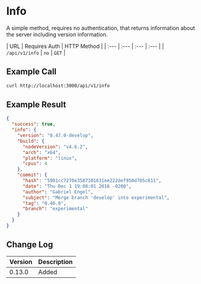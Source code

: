 # Info
A simple method, requires no authentication, that returns information about the server including version information.

| URL | Requires Auth | HTTP Method |
| :--- | :--- | :--- | :--- |
| `/api/v1/info` | `no` | `GET` |

## Example Call
```bash
curl http://localhost:3000/api/v1/info
```

## Example Result
```json
{
  "success": true,
  "info": {
    "version": "0.47.0-develop",
    "build": {
      "nodeVersion": "v4.6.2",
      "arch": "x64",
      "platform": "linux",
      "cpus": 4
    },
    "commit": {
      "hash": "5901cc7270e3587101631ee222def950d705c611",
      "date": "Thu Dec 1 19:08:01 2016 -0200",
      "author": "Gabriel Engel",
      "subject": "Merge branch 'develop' into experimental",
      "tag": "0.46.0",
      "branch": "experimental"
    }
  }
}
```

## Change Log
| Version | Description |
| :--- | :--- |
| 0.13.0 | Added |
